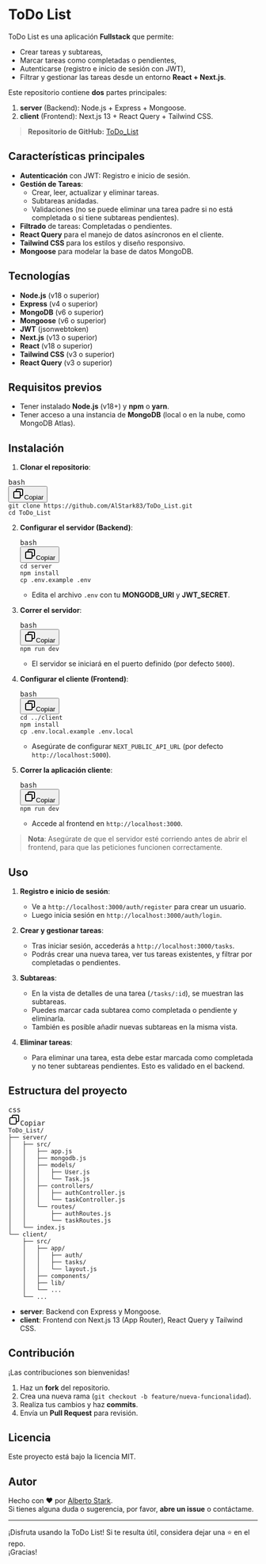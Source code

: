 <h1>ToDo List</h1><p><a rel="noopener" target="_new" style="--streaming-animation-state: var(--batch-play-state-1); --animation-rate: var(--batch-play-rate-1);" href="https://nodejs.org/"><div></div></a>
<a rel="noopener" target="_new" style="--streaming-animation-state: var(--batch-play-state-1); --animation-rate: var(--batch-play-rate-1);" href="https://nextjs.org/"><div></div></a>
<a rel="noopener" target="_new" style="--streaming-animation-state: var(--batch-play-state-1); --animation-rate: var(--batch-play-rate-1);" href="https://www.mongodb.com/"><div></div></a>
<a rel="noopener" style="--streaming-animation-state: var(--batch-play-state-1); --animation-rate: var(--batch-play-rate-1);"><div></div></a></p><p>ToDo List es una aplicación <strong>Fullstack</strong> que permite:</p><ul><li>Crear tareas y subtareas,</li><li>Marcar tareas como completadas o pendientes,</li><li>Autenticarse (registro e inicio de sesión con JWT),</li><li>Filtrar y gestionar las tareas desde un entorno <strong>React + Next.js</strong>.</li></ul><p>Este repositorio contiene <strong>dos</strong> partes principales:</p><ol><li><strong>server</strong> (Backend): Node.js + Express + Mongoose.</li><li><strong>client</strong> (Frontend): Next.js 13 + React Query + Tailwind CSS.</li></ol><blockquote><p><strong>Repositorio de GitHub:</strong> <a rel="noopener" target="_new" style="--streaming-animation-state: var(--batch-play-state-1); --animation-rate: var(--batch-play-rate-1);" href="https://github.com/AlStark83/ToDo_List"><span style="--animation-count: 0; --streaming-animation-state: var(--batch-play-state-2);">ToDo_List</span></a></p></blockquote><h2>Características principales</h2><ul><li><strong>Autenticación</strong> con JWT: Registro e inicio de sesión.</li><li><strong>Gestión de Tareas</strong>:<ul><li>Crear, leer, actualizar y eliminar tareas.</li><li>Subtareas anidadas.</li><li>Validaciones (no se puede eliminar una tarea padre si no está completada o si tiene subtareas pendientes).</li></ul></li><li><strong>Filtrado</strong> de tareas: Completadas o pendientes.</li><li><strong>React Query</strong> para el manejo de datos asíncronos en el cliente.</li><li><strong>Tailwind CSS</strong> para los estilos y diseño responsivo.</li><li><strong>Mongoose</strong> para modelar la base de datos MongoDB.</li></ul><h2>Tecnologías</h2><ul><li><strong>Node.js</strong> (v18 o superior)</li><li><strong>Express</strong> (v4 o superior)</li><li><strong>MongoDB</strong> (v6 o superior)</li><li><strong>Mongoose</strong> (v6 o superior)</li><li><strong>JWT</strong> (jsonwebtoken)</li><li><strong>Next.js</strong> (v13 o superior)</li><li><strong>React</strong> (v18 o superior)</li><li><strong>Tailwind CSS</strong> (v3 o superior)</li><li><strong>React Query</strong> (v3 o superior)</li></ul><h2>Requisitos previos</h2><ul><li>Tener instalado <strong>Node.js</strong> (v18+) y <strong>npm</strong> o <strong>yarn</strong>.</li><li>Tener acceso a una instancia de <strong>MongoDB</strong> (local o en la nube, como MongoDB Atlas).</li></ul><h2>Instalación</h2><ol><li><strong>Clonar el repositorio</strong>:</li></ol><pre class="!overflow-visible"><div class="contain-inline-size rounded-md border-[0.5px] border-token-border-medium relative bg-token-sidebar-surface-primary dark:bg-gray-950"><div class="flex items-center text-token-text-secondary px-4 py-2 text-xs font-sans justify-between rounded-t-md h-9 bg-token-sidebar-surface-primary dark:bg-token-main-surface-secondary select-none">bash</div><div class="sticky top-9 md:top-[5.75rem]"><div class="absolute bottom-0 right-2 flex h-9 items-center"><div class="flex items-center rounded bg-token-sidebar-surface-primary px-2 font-sans text-xs text-token-text-secondary dark:bg-token-main-surface-secondary"><span class="" data-state="closed"><button class="flex gap-1 items-center select-none px-4 py-1" aria-label="Copiar"><svg width="24" height="24" viewBox="0 0 24 24" fill="none" xmlns="http://www.w3.org/2000/svg" class="icon-xs"><path fill-rule="evenodd" clip-rule="evenodd" d="M7 5C7 3.34315 8.34315 2 10 2H19C20.6569 2 22 3.34315 22 5V14C22 15.6569 20.6569 17 19 17H17V19C17 20.6569 15.6569 22 14 22H5C3.34315 22 2 20.6569 2 19V10C2 8.34315 3.34315 7 5 7H7V5ZM9 7H14C15.6569 7 17 8.34315 17 10V15H19C19.5523 15 20 14.5523 20 14V5C20 4.44772 19.5523 4 19 4H10C9.44772 4 9 4.44772 9 5V7ZM5 9C4.44772 9 4 9.44772 4 10V19C4 19.5523 4.44772 20 5 20H14C14.5523 20 15 19.5523 15 19V10C15 9.44772 14.5523 9 14 9H5Z" fill="currentColor"></path></svg>Copiar</button></span></div></div></div><div class="overflow-y-auto p-4" dir="ltr"><code class="!whitespace-pre hljs language-bash">git <span class="hljs-built_in">clone</span> https://github.com/AlStark83/ToDo_List.git
<span class="hljs-built_in">cd</span> ToDo_List
</code></div></div></pre><ol start="2"><li><p><strong>Configurar el servidor (Backend)</strong>:</p><pre class="!overflow-visible"><div class="contain-inline-size rounded-md border-[0.5px] border-token-border-medium relative bg-token-sidebar-surface-primary dark:bg-gray-950"><div class="flex items-center text-token-text-secondary px-4 py-2 text-xs font-sans justify-between rounded-t-md h-9 bg-token-sidebar-surface-primary dark:bg-token-main-surface-secondary select-none">bash</div><div class="sticky top-9 md:top-[5.75rem]"><div class="absolute bottom-0 right-2 flex h-9 items-center"><div class="flex items-center rounded bg-token-sidebar-surface-primary px-2 font-sans text-xs text-token-text-secondary dark:bg-token-main-surface-secondary"><span class="" data-state="closed"><button class="flex gap-1 items-center select-none px-4 py-1" aria-label="Copiar"><svg width="24" height="24" viewBox="0 0 24 24" fill="none" xmlns="http://www.w3.org/2000/svg" class="icon-xs"><path fill-rule="evenodd" clip-rule="evenodd" d="M7 5C7 3.34315 8.34315 2 10 2H19C20.6569 2 22 3.34315 22 5V14C22 15.6569 20.6569 17 19 17H17V19C17 20.6569 15.6569 22 14 22H5C3.34315 22 2 20.6569 2 19V10C2 8.34315 3.34315 7 5 7H7V5ZM9 7H14C15.6569 7 17 8.34315 17 10V15H19C19.5523 15 20 14.5523 20 14V5C20 4.44772 19.5523 4 19 4H10C9.44772 4 9 4.44772 9 5V7ZM5 9C4.44772 9 4 9.44772 4 10V19C4 19.5523 4.44772 20 5 20H14C14.5523 20 15 19.5523 15 19V10C15 9.44772 14.5523 9 14 9H5Z" fill="currentColor"></path></svg>Copiar</button></span></div></div></div><div class="overflow-y-auto p-4" dir="ltr"><code class="!whitespace-pre hljs language-bash"><span class="hljs-built_in">cd</span> server
npm install
<span class="hljs-built_in">cp</span> .env.example .<span class="hljs-built_in">env</span>
</code></div></div></pre><ul><li>Edita el archivo <code>.env</code> con tu <strong>MONGODB_URI</strong> y <strong>JWT_SECRET</strong>.</li></ul></li><li><p><strong>Correr el servidor</strong>:</p><pre class="!overflow-visible"><div class="contain-inline-size rounded-md border-[0.5px] border-token-border-medium relative bg-token-sidebar-surface-primary dark:bg-gray-950"><div class="flex items-center text-token-text-secondary px-4 py-2 text-xs font-sans justify-between rounded-t-md h-9 bg-token-sidebar-surface-primary dark:bg-token-main-surface-secondary select-none">bash</div><div class="sticky top-9 md:top-[5.75rem]"><div class="absolute bottom-0 right-2 flex h-9 items-center"><div class="flex items-center rounded bg-token-sidebar-surface-primary px-2 font-sans text-xs text-token-text-secondary dark:bg-token-main-surface-secondary"><span class="" data-state="closed"><button class="flex gap-1 items-center select-none px-4 py-1" aria-label="Copiar"><svg width="24" height="24" viewBox="0 0 24 24" fill="none" xmlns="http://www.w3.org/2000/svg" class="icon-xs"><path fill-rule="evenodd" clip-rule="evenodd" d="M7 5C7 3.34315 8.34315 2 10 2H19C20.6569 2 22 3.34315 22 5V14C22 15.6569 20.6569 17 19 17H17V19C17 20.6569 15.6569 22 14 22H5C3.34315 22 2 20.6569 2 19V10C2 8.34315 3.34315 7 5 7H7V5ZM9 7H14C15.6569 7 17 8.34315 17 10V15H19C19.5523 15 20 14.5523 20 14V5C20 4.44772 19.5523 4 19 4H10C9.44772 4 9 4.44772 9 5V7ZM5 9C4.44772 9 4 9.44772 4 10V19C4 19.5523 4.44772 20 5 20H14C14.5523 20 15 19.5523 15 19V10C15 9.44772 14.5523 9 14 9H5Z" fill="currentColor"></path></svg>Copiar</button></span></div></div></div><div class="overflow-y-auto p-4" dir="ltr"><code class="!whitespace-pre hljs language-bash">npm run dev
</code></div></div></pre><ul><li>El servidor se iniciará en el puerto definido (por defecto <code>5000</code>).</li></ul></li><li><p><strong>Configurar el cliente (Frontend)</strong>:</p><pre class="!overflow-visible"><div class="contain-inline-size rounded-md border-[0.5px] border-token-border-medium relative bg-token-sidebar-surface-primary dark:bg-gray-950"><div class="flex items-center text-token-text-secondary px-4 py-2 text-xs font-sans justify-between rounded-t-md h-9 bg-token-sidebar-surface-primary dark:bg-token-main-surface-secondary select-none">bash</div><div class="sticky top-9 md:top-[5.75rem]"><div class="absolute bottom-0 right-2 flex h-9 items-center"><div class="flex items-center rounded bg-token-sidebar-surface-primary px-2 font-sans text-xs text-token-text-secondary dark:bg-token-main-surface-secondary"><span class="" data-state="closed"><button class="flex gap-1 items-center select-none px-4 py-1" aria-label="Copiar"><svg width="24" height="24" viewBox="0 0 24 24" fill="none" xmlns="http://www.w3.org/2000/svg" class="icon-xs"><path fill-rule="evenodd" clip-rule="evenodd" d="M7 5C7 3.34315 8.34315 2 10 2H19C20.6569 2 22 3.34315 22 5V14C22 15.6569 20.6569 17 19 17H17V19C17 20.6569 15.6569 22 14 22H5C3.34315 22 2 20.6569 2 19V10C2 8.34315 3.34315 7 5 7H7V5ZM9 7H14C15.6569 7 17 8.34315 17 10V15H19C19.5523 15 20 14.5523 20 14V5C20 4.44772 19.5523 4 19 4H10C9.44772 4 9 4.44772 9 5V7ZM5 9C4.44772 9 4 9.44772 4 10V19C4 19.5523 4.44772 20 5 20H14C14.5523 20 15 19.5523 15 19V10C15 9.44772 14.5523 9 14 9H5Z" fill="currentColor"></path></svg>Copiar</button></span></div></div></div><div class="overflow-y-auto p-4" dir="ltr"><code class="!whitespace-pre hljs language-bash"><span class="hljs-built_in">cd</span> ../client
npm install
<span class="hljs-built_in">cp</span> .env.local.example .env.local
</code></div></div></pre><ul><li>Asegúrate de configurar <code>NEXT_PUBLIC_API_URL</code> (por defecto <code>http://localhost:5000</code>).</li></ul></li><li><p><strong>Correr la aplicación cliente</strong>:</p><pre class="!overflow-visible"><div class="contain-inline-size rounded-md border-[0.5px] border-token-border-medium relative bg-token-sidebar-surface-primary dark:bg-gray-950"><div class="flex items-center text-token-text-secondary px-4 py-2 text-xs font-sans justify-between rounded-t-md h-9 bg-token-sidebar-surface-primary dark:bg-token-main-surface-secondary select-none">bash</div><div class="sticky top-9 md:top-[5.75rem]"><div class="absolute bottom-0 right-2 flex h-9 items-center"><div class="flex items-center rounded bg-token-sidebar-surface-primary px-2 font-sans text-xs text-token-text-secondary dark:bg-token-main-surface-secondary"><span class="" data-state="closed"><button class="flex gap-1 items-center select-none px-4 py-1" aria-label="Copiar"><svg width="24" height="24" viewBox="0 0 24 24" fill="none" xmlns="http://www.w3.org/2000/svg" class="icon-xs"><path fill-rule="evenodd" clip-rule="evenodd" d="M7 5C7 3.34315 8.34315 2 10 2H19C20.6569 2 22 3.34315 22 5V14C22 15.6569 20.6569 17 19 17H17V19C17 20.6569 15.6569 22 14 22H5C3.34315 22 2 20.6569 2 19V10C2 8.34315 3.34315 7 5 7H7V5ZM9 7H14C15.6569 7 17 8.34315 17 10V15H19C19.5523 15 20 14.5523 20 14V5C20 4.44772 19.5523 4 19 4H10C9.44772 4 9 4.44772 9 5V7ZM5 9C4.44772 9 4 9.44772 4 10V19C4 19.5523 4.44772 20 5 20H14C14.5523 20 15 19.5523 15 19V10C15 9.44772 14.5523 9 14 9H5Z" fill="currentColor"></path></svg>Copiar</button></span></div></div></div><div class="overflow-y-auto p-4" dir="ltr"><code class="!whitespace-pre hljs language-bash">npm run dev
</code></div></div></pre><ul><li>Accede al frontend en <code>http://localhost:3000</code>.</li></ul></li></ol><blockquote><p><strong>Nota</strong>: Asegúrate de que el servidor esté corriendo antes de abrir el frontend, para que las peticiones funcionen correctamente.</p></blockquote><h2>Uso</h2><ol><li><p><strong>Registro e inicio de sesión</strong>:</p><ul><li>Ve a <code>http://localhost:3000/auth/register</code> para crear un usuario.</li><li>Luego inicia sesión en <code>http://localhost:3000/auth/login</code>.</li></ul></li><li><p><strong>Crear y gestionar tareas</strong>:</p><ul><li>Tras iniciar sesión, accederás a <code>http://localhost:3000/tasks</code>.</li><li>Podrás crear una nueva tarea, ver tus tareas existentes, y filtrar por completadas o pendientes.</li></ul></li><li><p><strong>Subtareas</strong>:</p><ul><li>En la vista de detalles de una tarea (<code>/tasks/:id</code>), se muestran las subtareas.</li><li>Puedes marcar cada subtarea como completada o pendiente y eliminarla.</li><li>También es posible añadir nuevas subtareas en la misma vista.</li></ul></li><li><p><strong>Eliminar tareas</strong>:</p><ul><li>Para eliminar una tarea, esta debe estar marcada como completada y no tener subtareas pendientes. Esto es validado en el backend.</li></ul></li></ol><h2>Estructura del proyecto</h2><pre class="!overflow-visible"><div class="contain-inline-size rounded-md border-[0.5px] border-token-border-medium relative bg-token-sidebar-surface-primary dark:bg-gray-950"><div class="flex items-center text-token-text-secondary px-4 py-2 text-xs font-sans justify-between rounded-t-md h-9 bg-token-sidebar-surface-primary dark:bg-token-main-surface-secondary select-none">css</div><div class="sticky top-9 md:top-[5.75rem]"><div class="absolute bottom-0 right-2 flex h-9 items-center"><div class="flex items-center rounded bg-token-sidebar-surface-primary px-2 font-sans text-xs text-token-text-secondary dark:bg-token-main-surface-secondary"><svg width="24" height="24" viewBox="0 0 24 24" fill="none" xmlns="http://www.w3.org/2000/svg" class="icon-xs"><path fill-rule="evenodd" clip-rule="evenodd" d="M7 5C7 3.34315 8.34315 2 10 2H19C20.6569 2 22 3.34315 22 5V14C22 15.6569 20.6569 17 19 17H17V19C17 20.6569 15.6569 22 14 22H5C3.34315 22 2 20.6569 2 19V10C2 8.34315 3.34315 7 5 7H7V5ZM9 7H14C15.6569 7 17 8.34315 17 10V15H19C19.5523 15 20 14.5523 20 14V5C20 4.44772 19.5523 4 19 4H10C9.44772 4 9 4.44772 9 5V7ZM5 9C4.44772 9 4 9.44772 4 10V19C4 19.5523 4.44772 20 5 20H14C14.5523 20 15 19.5523 15 19V10C15 9.44772 14.5523 9 14 9H5Z" fill="currentColor"></path></svg>Copiar</button></span></div></div></div><div class="overflow-y-auto p-4" dir="ltr"><code class="!whitespace-pre hljs language-css">ToDo_List/
├── server/
│   ├── <span class="hljs-attribute">src</span>/
│   │   ├── app<span class="hljs-selector-class">.js</span>
│   │   ├── mongodb<span class="hljs-selector-class">.js</span>
│   │   ├── models/
│   │   │   ├── User<span class="hljs-selector-class">.js</span>
│   │   │   └── Task<span class="hljs-selector-class">.js</span>
│   │   ├── controllers/
│   │   │   ├── authController<span class="hljs-selector-class">.js</span>
│   │   │   └── taskController<span class="hljs-selector-class">.js</span>
│   │   └── routes/
│   │       ├── authRoutes<span class="hljs-selector-class">.js</span>
│   │       └── taskRoutes<span class="hljs-selector-class">.js</span>
│   └── index<span class="hljs-selector-class">.js</span>
└── client/
    ├── <span class="hljs-attribute">src</span>/
    │   ├── app/
    │   │   ├── auth/
    │   │   ├── tasks/
    │   │   └── layout<span class="hljs-selector-class">.js</span>
    │   ├── components/
    │   ├── lib/
    │   └── ...
    └── ...
</code></div></div></pre><ul><li><strong>server</strong>: Backend con Express y Mongoose.</li><li><strong>client</strong>: Frontend con Next.js 13 (App Router), React Query y Tailwind CSS.</li></ul><h2>Contribución</h2><p>¡Las contribuciones son bienvenidas!</p><ol><li>Haz un <strong>fork</strong> del repositorio.</li><li>Crea una nueva rama (<code>git checkout -b feature/nueva-funcionalidad</code>).</li><li>Realiza tus cambios y haz <strong>commits</strong>.</li><li>Envía un <strong>Pull Request</strong> para revisión.</li></ol><h2>Licencia</h2><p>Este proyecto está bajo la licencia <a rel="noopener" style="--streaming-animation-state: var(--batch-play-state-1); --animation-rate: var(--batch-play-rate-1);"><span style="--animation-count: 2; --streaming-animation-state: var(--batch-play-state-2);">MIT</span></a>.</p><h2>Autor</h2><p>Hecho con ❤️ por <a rel="noopener" target="_new" style="--streaming-animation-state: var(--batch-play-state-1); --animation-rate: var(--batch-play-rate-1);" href="https://github.com/AlStark83"><span style="--animation-count: 4; --streaming-animation-state: var(--batch-play-state-2);">Alberto</span><span style="--animation-count: 5; --streaming-animation-state: var(--batch-play-state-2);"> Stark</span></a>.<br>Si tienes alguna duda o sugerencia, por favor, <strong>abre un issue</strong> o contáctame.</p><hr><p>¡Disfruta usando la ToDo List! Si te resulta útil, considera dejar una ⭐ en el repo.<br>¡Gracias!</p></div>
